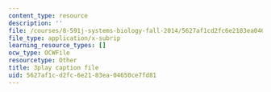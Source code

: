 ```yaml
---
content_type: resource
description: ''
file: /courses/8-591j-systems-biology-fall-2014/5627af1cd2fc6e2183ea04650ce7fd81_lLY1u2aghIQ.srt
file_type: application/x-subrip
learning_resource_types: []
ocw_type: OCWFile
resourcetype: Other
title: 3play caption file
uid: 5627af1c-d2fc-6e21-83ea-04650ce7fd81
---
```

